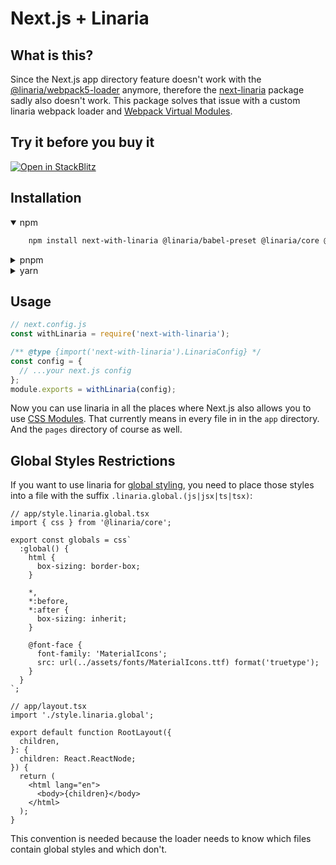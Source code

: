 # Next.js + Linaria

## What is this?

Since the Next.js app directory feature doesn't work with the [@linaria/webpack5-loader](https://github.com/callstack/linaria/tree/master/packages/webpack5-loader) anymore, therefore the [next-linaria](https://github.com/Mistereo/next-linaria) package sadly also doesn't work. This package solves that issue with a custom linaria webpack loader and [Webpack Virtual Modules](https://github.com/sysgears/webpack-virtual-modules).

## Try it before you buy it

[![Open in StackBlitz](https://developer.stackblitz.com/img/open_in_stackblitz.svg)](https://stackblitz.com/edit/next-with-linaria?file=app%2Fpage.tsx)

## Installation

<details open><summary>npm</summary>

```sh
    npm install next-with-linaria @linaria/babel-preset @linaria/core @linaria/react
```

</details>
<details><summary>pnpm</summary>

```sh
    pnpm install next-with-linaria @linaria/babel-preset @linaria/core @linaria/react
```

</details>
<details><summary>yarn</summary>

```sh
    yarn add next-with-linaria @linaria/babel-preset @linaria/core @linaria/react
```

</details>

## Usage

```js
// next.config.js
const withLinaria = require('next-with-linaria');

/** @type {import('next-with-linaria').LinariaConfig} */
const config = {
  // ...your next.js config
};
module.exports = withLinaria(config);
```

Now you can use linaria in all the places where Next.js also allows you to use [CSS Modules](https://beta.nextjs.org/docs/styling/css-modules). That currently means in every file in in the `app` directory. And the `pages` directory of course as well.

## Global Styles Restrictions

If you want to use linaria for [global styling](https://beta.nextjs.org/docs/styling/global-styles), you need to place those styles into a file with the suffix `.linaria.global.(js|jsx|ts|tsx)`:

```tsx
// app/style.linaria.global.tsx
import { css } from '@linaria/core';

export const globals = css`
  :global() {
    html {
      box-sizing: border-box;
    }

    *,
    *:before,
    *:after {
      box-sizing: inherit;
    }

    @font-face {
      font-family: 'MaterialIcons';
      src: url(../assets/fonts/MaterialIcons.ttf) format('truetype');
    }
  }
`;
```

```tsx
// app/layout.tsx
import './style.linaria.global';

export default function RootLayout({
  children,
}: {
  children: React.ReactNode;
}) {
  return (
    <html lang="en">
      <body>{children}</body>
    </html>
  );
}
```

This convention is needed because the loader needs to know which files contain global styles and which don't.
